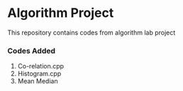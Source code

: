 # Algorithm Project
This repository contains codes from algorithm lab project
### Codes Added
1. Co-relation.cpp
2. Histogram.cpp
3. Mean Median
